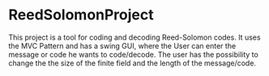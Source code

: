# ReedSolomonProject


This project is a tool for coding and decoding Reed-Solomon codes. 
It uses the MVC Pattern and has a swing GUI, where the User can enter the message or code he wants to code/decode. 
The user has the possibility to change the the size of the finite field and the length of the message/code. 
